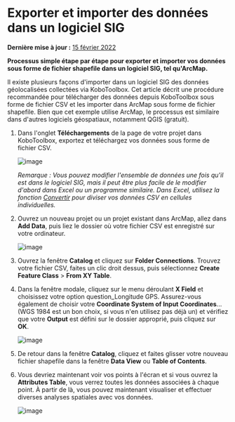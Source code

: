 # Exporter et importer des données dans un logiciel SIG
**Dernière mise à jour :** <a href="https://github.com/kobotoolbox/docs/blob/511ea4cb3c698a4b45e7c2b4efd1af4e356e811f/source/upload_to_gis.md" class="reference">15 février 2022</a>

**Processus simple étape par étape pour exporter et importer vos données sous forme de fichier shapefile dans un logiciel SIG, tel qu'ArcMap.**

Il existe plusieurs façons d'importer dans un logiciel SIG des données géolocalisées collectées via KoboToolbox. Cet article décrit une procédure recommandée pour télécharger des données depuis KoboToolbox sous forme de fichier CSV et les importer dans ArcMap sous forme de fichier shapefile. Bien que cet exemple utilise ArcMap, le processus est similaire dans d'autres logiciels géospatiaux, notamment QGIS (gratuit).

1. Dans l'onglet **Téléchargements** de la page de votre projet dans KoboToolbox, exportez et téléchargez vos données sous forme de fichier CSV.

    ![image](/images/upload_to_gis/saveas_csv.jpg)

    _Remarque : Vous pouvez modifier l'ensemble de données une fois qu'il est dans le logiciel SIG, mais il peut être plus facile de le modifier d'abord dans Excel ou un programme similaire. Dans Excel, utilisez la fonction [Convertir](https://support.office.com/fr-fr/article/split-a-cell-f1804d0c-e180-4ed0-a2ae-973a0b7c6a23) pour diviser vos données CSV en cellules individuelles._

2. Ouvrez un nouveau projet ou un projet existant dans ArcMap, allez dans **Add Data**, puis liez le dossier où votre fichier CSV est enregistré sur votre ordinateur.

    ![image](/images/upload_to_gis/find_file.jpg)

3. Ouvrez la fenêtre **Catalog** et cliquez sur **Folder Connections**. Trouvez votre fichier CSV, faites un clic droit dessus, puis sélectionnez **Create Feature Class** > **From XY Table**.

4. Dans la fenêtre modale, cliquez sur le menu déroulant **X Field** et choisissez votre option question_Longitude GPS. Assurez-vous également de choisir votre **Coordinate System of Input Coordinates**... (WGS 1984 est un bon choix, si vous n'en utilisez pas déjà un) et vérifiez que votre **Output** est défini sur le dossier approprié, puis cliquez sur **OK**.

    ![image](/images/upload_to_gis/create_feature.jpg)

5. De retour dans la fenêtre **Catalog**, cliquez et faites glisser votre nouveau fichier shapefile dans la fenêtre **Data View** ou **Table of Contents**.

6. Vous devriez maintenant voir vos points à l'écran et si vous ouvrez la **Attributes Table**, vous verrez toutes les données associées à chaque point. À partir de là, vous pouvez maintenant visualiser et effectuer diverses analyses spatiales avec vos données.

    ![image](/images/upload_to_gis/dataview_table.jpg)